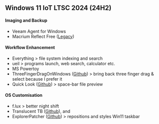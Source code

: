 ## Windows 11 IoT LTSC 2024 (24H2)

#### Imaging and Backup
+ Veeam Agent for Windows
+ Macrium Reflect Free ([Legacy](https://www.majorgeeks.com/files/details/macrium_reflect_free_edition.html))


#### Workflow Enhancement
+ Everything > file system indexing and search
+ ueil > programs launch, web search, calculator etc.
+ MS Powertoy
+ ThreeFingerDragOnWindows ([Github](https://github.com/ClementGre/ThreeFingerDragOnWindows)) > bring back three finger drag & select because I prefer it
+ Quick Look ([Github](https://github.com/QL-Win/QuickLook)) > space-bar file preview

#### OS Customisation
+ f.lux > better night shift
+ Translucent TB ([Github](https://github.com/TranslucentTB/TranslucentTB?tab=readme-ov-file)), and
+ ExplorerPatcher ([Github](https://github.com/valinet/ExplorerPatcher)) > repositions and styles Win11 taskbar

